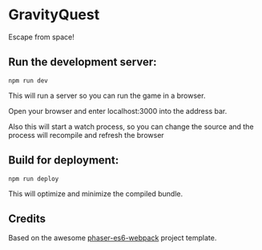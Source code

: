 # GravityQuest

Escape from space!

## Run the development server:

```npm run dev```

This will run a server so you can run the game in a browser.

Open your browser and enter localhost:3000 into the address bar.

Also this will start a watch process, so you can change the source and the process will recompile and refresh the browser


## Build for deployment:

```npm run deploy```

This will optimize and minimize the compiled bundle.

## Credits
Based on the awesome [phaser-es6-webpack](https://github.com/lean/phaser-es6-webpack) project template.